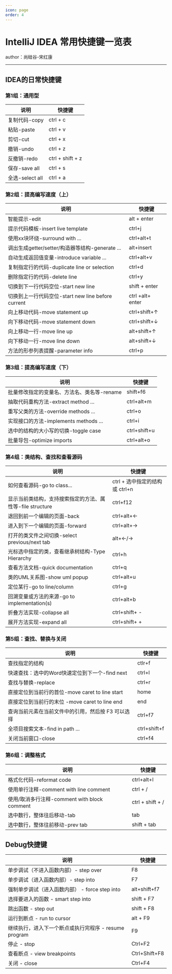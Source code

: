 ```yaml
---
icon: page
order: 4
---
```

# IntelliJ IDEA 常用快捷键一览表

author：尚硅谷-宋红康

***

## IDEA的日常快捷键

### 第1组：通用型

| 说明            | 快捷键           |
| --------------- | ---------------- |
| 复制代码-copy   | ctrl + c         |
| 粘贴-paste      | ctrl + v         |
| 剪切-cut        | ctrl + x         |
| 撤销-undo       | ctrl + z         |
| 反撤销-redo     | ctrl + shift + z |
| 保存-save all   | ctrl + s         |
| 全选-select all | ctrl + a         |

### 第2组：提高编写速度（上）

| 说明                                               | 快捷键           |
| -------------------------------------------------- | ---------------- |
| 智能提示-edit                                      | alt + enter      |
| 提示代码模板-insert live template                  | ctrl+j           |
| 使用xx块环绕-surround with ...                     | ctrl+alt+t       |
| 调出生成getter/setter/构造器等结构-generate ...    | alt+insert       |
| 自动生成返回值变量-introduce variable ...          | ctrl+alt+v       |
| 复制指定行的代码-duplicate line or selection       | ctrl+d           |
| 删除指定行的代码-delete line                       | ctrl+y           |
| 切换到下一行代码空位-start new line                | shift + enter    |
| 切换到上一行代码空位-start new line before current | ctrl +alt+ enter |
| 向上移动代码-move statement up                     | ctrl+shift+↑     |
| 向下移动代码-move statement down                   | ctrl+shift+↓     |
| 向上移动一行-move line up                          | alt+shift+↑      |
| 向下移动一行-move line down                        | alt+shift+↓      |
| 方法的形参列表提醒-parameter info                  | ctrl+p           |

### 第3组：提高编写速度（下）

| 说明                                        | 快捷键       |
| ------------------------------------------- | ------------ |
| 批量修改指定的变量名、方法名、类名等-rename | shift+f6     |
| 抽取代码重构方法-extract method ...         | ctrl+alt+m   |
| 重写父类的方法-override methods ...         | ctrl+o       |
| 实现接口的方法-implements methods ...       | ctrl+i       |
| 选中的结构的大小写的切换-toggle case        | ctrl+shift+u |
| 批量导包-optimize imports                   | ctrl+alt+o   |

### 第4组：类结构、查找和查看源码

| 说明                                                      | 快捷键                          |
| --------------------------------------------------------- | ------------------------------- |
| 如何查看源码-go to class...                               | ctrl + 选中指定的结构 或 ctrl+n |
| 显示当前类结构，支持搜索指定的方法、属性等-file structure | ctrl+f12                        |
| 退回到前一个编辑的页面-back                               | ctrl+alt+←                      |
| 进入到下一个编辑的页面-forward                            | ctrl+alt+→                      |
| 打开的类文件之间切换-select previous/next tab             | alt+←/→                         |
| 光标选中指定的类，查看继承树结构-Type Hierarchy           | ctrl+h                          |
| 查看方法文档-quick documentation                          | ctrl+q                          |
| 类的UML关系图-show uml popup                              | ctrl+alt+u                      |
| 定位某行-go to line/column                                | ctrl+g                          |
| 回溯变量或方法的来源-go to implementation(s)              | ctrl+alt+b                      |
| 折叠方法实现-collapse all                                 | ctrl+shift+ -                   |
| 展开方法实现-expand all                                   | ctrl+shift+ +                   |

### 第5组：查找、替换与关闭

| 说明                                               | 快捷键       |
| -------------------------------------------------- | ------------ |
| 查找指定的结构                                     | ctlr+f       |
| 快速查找：选中的Word快速定位到下一个-find next     | ctrl+l       |
| 查找与替换-replace                                 | ctrl+r       |
| 直接定位到当前行的首位-move caret to line start    | home         |
| 直接定位到当前行的末位 -move caret to line end     | end          |
| 查询当前元素在当前文件中的引用，然后按 F3 可以选择 | ctrl+f7      |
| 全项目搜索文本-find in path ...                    | ctrl+shift+f |
| 关闭当前窗口-close                                 | ctrl+f4      |

### 第6组：调整格式

| 说明                                         | 快捷键           |
| -------------------------------------------- | ---------------- |
| 格式化代码-reformat code                     | ctrl+alt+l       |
| 使用单行注释-comment with line comment       | ctrl + /         |
| 使用/取消多行注释-comment with block comment | ctrl + shift + / |
| 选中数行，整体往后移动-tab                   | tab              |
| 选中数行，整体往前移动-prev tab              | shift + tab      |

## Debug快捷键

| 说明                                                  | 快捷键        |
| ----------------------------------------------------- | ------------- |
| 单步调试（不进入函数内部）- step over                 | F8            |
| 单步调试（进入函数内部）- step into                   | F7            |
| 强制单步调试（进入函数内部） - force step into        | alt+shift+f7  |
| 选择要进入的函数 - smart step into                    | shift + F7    |
| 跳出函数 - step out                                   | shift + F8    |
| 运行到断点 - run to cursor                            | alt + F9      |
| 继续执行，进入下一个断点或执行完程序 - resume program | F9            |
| 停止 - stop                                           | Ctrl+F2       |
| 查看断点 - view breakpoints                           | Ctrl+Shift+F8 |
| 关闭 - close                                          | Ctrl+F4       |
